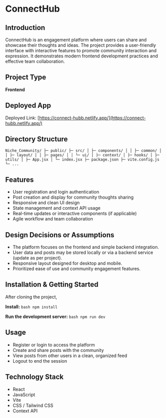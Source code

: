 # ConnectHub

## Introduction
ConnectHub is an engagement platform where users can share and showcase their thoughts and ideas. The project provides a user-friendly interface with interactive features to promote community interaction and expression. It demonstrates modern frontend development practices and effective team collaboration.

## Project Type
**Frontend**

## Deployed App
Deployed Link: [https://connect-hubb.netlify.app/](https://connect-hubb.netlify.app/)

## Directory Structure

``Niche_Community/
├─ public/
├─ src/
│ ├─ components/
│ │ ├─ common/
│ │ ├─ layout/
│ │ ├─ pages/
│ │ └─ ui/
│ ├─ context/
│ ├─ hooks/
│ ├─ utils/
│ ├─ App.jsx
│ └─ index.jsx
├─ package.json
├─ vite.config.js
└─ ...``

## Features
- User registration and login authentication  
- Post creation and display for community thoughts sharing  
- Responsive and clean UI design  
- State management and context API usage  
- Real-time updates or interactive components (if applicable)  
- Agile workflow and team collaboration  

## Design Decisions or Assumptions
- The platform focuses on the frontend and simple backend integration.  
- User data and posts may be stored locally or via a backend service (update as per project).  
- Responsive layout designed for desktop and mobile.  
- Prioritized ease of use and community engagement features.  

## Installation & Getting Started
  After cloning the project,
  
  **Install:**
    ```bash
    npm install
    ```

  **Run the development server:**
    ```bash
    npm run dev
    ```

## Usage
- Register or login to access the platform  
- Create and share posts with the community  
- View posts from other users in a clean, organized feed  
- Logout to end the session  

## Technology Stack
- React  
- JavaScript  
- Vite  
- CSS / Tailwind CSS  
- Context API  
